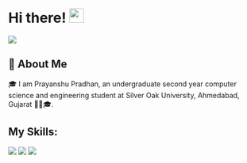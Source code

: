 # Hi there! <img src="https://media.giphy.com/media/hvRJCLFzcasrR4ia7z/giphy.gif" width="29px">

![](https://gpvc.arturio.dev/PrayanshuPradhan)

## 🚀 About Me
🎓 I am Prayanshu Pradhan, an undergraduate second year computer science and engineering student at Silver Oak University, Ahmedabad, Gujarat 👨‍🎓🎓.

## My Skills:
![](https://img.shields.io/badge/Java-informational?style=flat-square&logo=Java&logoColor=white&color=007396)
![](https://img.shields.io/badge/Python-informational?style=flat-square&logo=Python&logoColor=white&color=3776AB)
![](https://img.shields.io/badge/MySQL-informational?style=flat-square&logo=mysql&logoColor=white&color=4479A1)







<!--
**PrayanshuPradhan/PrayanshuPradhan** is a ✨ _special_ ✨ repository because its `README.md` (this file) appears on your GitHub profile.

Here are some ideas to get you started:

- 🔭 I’m currently working on ...
- 🌱 I’m currently learning ...
- 👯 I’m looking to collaborate on ...
- 🤔 I’m looking for help with ...
- 💬 Ask me about ...
- 📫 How to reach me: ...
- 😄 Pronouns: ...
- ⚡ Fun fact: ...
-->
